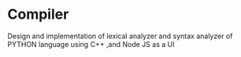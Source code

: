 # Compiler
Design and implementation of lexical analyzer and syntax analyzer of PYTHON language using C++ ,and Node JS as a UI

